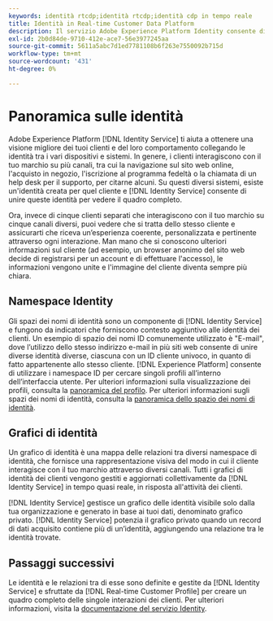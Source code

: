 ```yaml
---
keywords: identità rtcdp;identità rtcdp;identità cdp in tempo reale
title: Identità in Real-time Customer Data Platform
description: Il servizio Adobe Experience Platform Identity consente di ottenere una visione migliore dei clienti e del loro comportamento combinando le identità tra dispositivi e sistemi.
exl-id: 2b0d84de-9710-412e-ace7-56e3977245aa
source-git-commit: 5611a5abc7d1ed7781108b6f263e7550092b715d
workflow-type: tm+mt
source-wordcount: '431'
ht-degree: 0%

---
```


# Panoramica sulle identità

Adobe Experience Platform [!DNL Identity Service] ti aiuta a ottenere una visione migliore dei tuoi clienti e del loro comportamento collegando le identità tra i vari dispositivi e sistemi. In genere, i clienti interagiscono con il tuo marchio su più canali, tra cui la navigazione sul sito web online, l&#39;acquisto in negozio, l&#39;iscrizione al programma fedeltà o la chiamata di un help desk per il supporto, per citarne alcuni. Su questi diversi sistemi, esiste un&#39;identità creata per quel cliente e [!DNL Identity Service] consente di unire queste identità per vedere il quadro completo.

Ora, invece di cinque clienti separati che interagiscono con il tuo marchio su cinque canali diversi, puoi vedere che si tratta dello stesso cliente e assicurarti che riceva un’esperienza coerente, personalizzata e pertinente attraverso ogni interazione. Man mano che si conoscono ulteriori informazioni sul cliente (ad esempio, un browser anonimo del sito web decide di registrarsi per un account e di effettuare l&#39;accesso), le informazioni vengono unite e l&#39;immagine del cliente diventa sempre più chiara.

## Namespace Identity

Gli spazi dei nomi di identità sono un componente di [!DNL Identity Service] e fungono da indicatori che forniscono contesto aggiuntivo alle identità dei clienti. Un esempio di spazio dei nomi ID comunemente utilizzato è &quot;E-mail&quot;, dove l’utilizzo dello stesso indirizzo e-mail in più siti web consente di unire diverse identità diverse, ciascuna con un ID cliente univoco, in quanto di fatto appartenente allo stesso cliente. [!DNL Experience Platform] consente di utilizzare i namespace ID per cercare singoli profili all’interno dell’interfaccia utente. Per ulteriori informazioni sulla visualizzazione dei profili, consulta la [panoramica del profilo](profile-browse.md). Per ulteriori informazioni sugli spazi dei nomi di identità, consulta la [panoramica dello spazio dei nomi di identità](../../identity-service/namespaces.md).

## Grafici di identità

Un grafico di identità è una mappa delle relazioni tra diversi namespace di identità, che fornisce una rappresentazione visiva del modo in cui il cliente interagisce con il tuo marchio attraverso diversi canali. Tutti i grafici di identità dei clienti vengono gestiti e aggiornati collettivamente da [!DNL Identity Service] in tempo quasi reale, in risposta all&#39;attività dei clienti.

[!DNL Identity Service] gestisce un grafico delle identità visibile solo dalla tua organizzazione e generato in base ai tuoi dati, denominato grafico privato. [!DNL Identity Service] potenzia il grafico privato quando un record di dati acquisito contiene più di un’identità, aggiungendo una relazione tra le identità trovate.

## Passaggi successivi

Le identità e le relazioni tra di esse sono definite e gestite da [!DNL Identity Service] e sfruttate da [!DNL Real-time Customer Profile] per creare un quadro completo delle singole interazioni dei clienti. Per ulteriori informazioni, visita la [documentazione del servizio Identity](../../identity-service/home.md).

